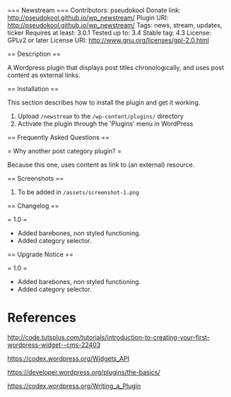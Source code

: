=== Newstream ===
Contributors: pseudokool
Donate link: http://pseudokool.github.io/wp_newstream/
Plugin URI:  http://pseudokool.github.io/wp_newstream/
Tags: news, stream, updates, ticker
Requires at least: 3.0.1
Tested up to: 3.4
Stable tag: 4.3
License: GPLv2 or later
License URI: http://www.gnu.org/licenses/gpl-2.0.html

== Description ==

A Wordpress plugin that displays post titles chronologically, and uses post content as external links.

== Installation ==

This section describes how to install the plugin and get it working.


1. Upload `/newstream` to the `/wp-content/plugins/` directory
1. Activate the plugin through the 'Plugins' menu in WordPress

== Frequently Asked Questions ==

= Why another post category plugin? =

Because this one, uses content as link to (an external) resource.

== Screenshots ==

1. To be added in `/assets/screenshot-1.png`


== Changelog ==

= 1.0 =
* Added barebones, non styled functioning.
* Added category selector.

== Upgrade Notice ==

= 1.0 =
* Added barebones, non styled functioning.
* Added category selector.

# References

http://code.tutsplus.com/tutorials/introduction-to-creating-your-first-wordpress-widget--cms-22403

https://codex.wordpress.org/Widgets_API

https://developer.wordpress.org/plugins/the-basics/

https://codex.wordpress.org/Writing_a_Plugin